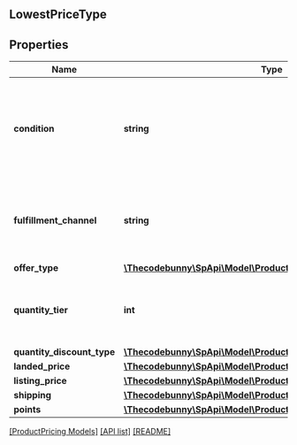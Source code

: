 ## LowestPriceType

## Properties

Name | Type | Description | Notes
------------ | ------------- | ------------- | -------------
**condition** | **string** | Indicates the condition of the item. For example: New, Used, Collectible, Refurbished, or Club. |
**fulfillment_channel** | **string** | Indicates whether the item is fulfilled by Amazon or by the seller. |
**offer_type** | [**\Thecodebunny\SpApi\Model\ProductPricing\OfferCustomerType**](OfferCustomerType.md) |  | [optional]
**quantity_tier** | **int** | Indicates at what quantity this price becomes active. | [optional]
**quantity_discount_type** | [**\Thecodebunny\SpApi\Model\ProductPricing\QuantityDiscountType**](QuantityDiscountType.md) |  | [optional]
**landed_price** | [**\Thecodebunny\SpApi\Model\ProductPricing\MoneyType**](MoneyType.md) |  |
**listing_price** | [**\Thecodebunny\SpApi\Model\ProductPricing\MoneyType**](MoneyType.md) |  |
**shipping** | [**\Thecodebunny\SpApi\Model\ProductPricing\MoneyType**](MoneyType.md) |  |
**points** | [**\Thecodebunny\SpApi\Model\ProductPricing\Points**](Points.md) |  | [optional]

[[ProductPricing Models]](../) [[API list]](../../Api) [[README]](../../../README.md)
